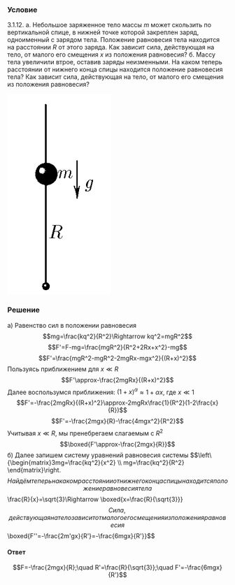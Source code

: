 ###  Условие 

$3.1.12.$ а. Небольшое заряженное тело массы $m$ может скользить по вертикальной спице, в нижней точке которой закреплен заряд, одноименный с зарядом тела. Положение равновесия тела находится на расстоянии $R$ от этого заряда. Как зависит сила, действующая на тело, от малого его смещения $x$ из положения равновесия? б. Массу тела увеличили втрое, оставив заряды неизменными. На каком теперь расстоянии от нижнего конца спицы находится положение равновесия тела? Как зависит сила, действующая на тело, от малого его смещения из положения равновесия? 

![ К задаче $3.1.12$ |238x458, 17%](../../img/3.1.12/3.1.12.png)

### Решение

a) Равенство сил в положении равновесия $$mg=\frac{kq^2}{R^2}\Rightarrow kq^2=mgR^2$$ $$F'=F-mg=\frac{mgR^2}{R^2+2Rx+x^2}-mg$$ $$F'=\frac{mgR^2-mgR^2-2mgRx-mgx^2}{(R+x)^2}$$ Пользуясь приближением для $x\ll R$ $$F'\approx-\frac{2mgRx}{(R+x)^2}$$ Далее воспользумся приближения: $(1+x)^\alpha$$\approx1+\alpha x$, где $x\ll1$ $$F'=-\frac{2mgRx}{(R+x)^2}\approx-2mgRx\frac{1}{R^2}(1-2\frac{x}{R})$$ $$F'=-\frac{2mgx}{R}-\frac{4mgx^2}{R^2}$$ Учитывая $x \ll R$, мы пренебрегаем слагаемым с $R^2$ $$\boxed{F'\approx-\frac{2mgx}{R}}$$ б) Далее запишем систему уравнений равновесия системы $$\left\\{\begin{matrix}3mg=\frac{kq^2}{x^2} \\\ mg=\frac{kq^2}{R^2} \end{matrix}\right.$$ Найдём теперь на каком расстоянии от нижнего конца спицы находится положение равновесия тела $$\frac{R}{x}=\sqrt{3}\Rightarrow \boxed{x=\frac{R}{\sqrt{3}}}$$ Сила, действующая на тело зависит от малого его смещения из положения равновесия $$\boxed{F''=-\frac{2m'gx}{R'}=-\frac{6mgx}{R'}}$$ 

#### Ответ

$$F=-\frac{2mgx}{R};\quad R'=\frac{R}{\sqrt{3}};\quad F'=-\frac{6mgx}{R'}$$ 
